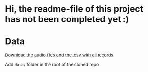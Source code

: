 # Hi, the readme-file of this project has not been completed yet :)

# Data

[Download the audio files and the .csv with all records](https://drive.google.com/drive/folders/1V4Sl7uX1fLgl_33LURMZB8s6KQ1fqgc5?usp=sharing)

Add `data/` folder in the root of the cloned repo.
